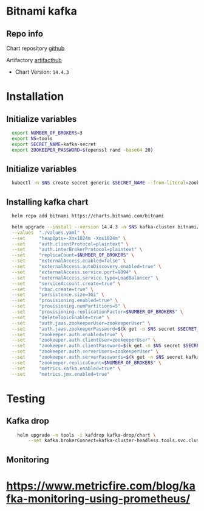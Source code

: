# Bitnami kafka

## Repo info

Chart repository [github](https://github.com/bitnami/charts/tree/master/bitnami/kafka)

Artifactory [artifacthub](https://artifacthub.io/packages/helm/bitnami/kafka)

- Chart Version: `14.4.3`

# Installation

## Initialize variables

```sh
  export NUMBER_OF_BROKERS=3
  export NS=tools
  export SECRET_NAME=kafka-secret
  export ZOOKEEPER_PASSWORD=$(openssl rand -base64 20)
```

## Initialize variables

```sh
  kubectl -n $NS create secret generic $SECRET_NAME --from-literal=zookeeper-password=$ZOOKEEPER_PASSWORD
```

## Installing kafka chart

```sh
  helm repo add bitnami https://charts.bitnami.com/bitnami

  helm upgrade --install --version 14.4.3 -n $NS kafka-cluster bitnami/kafka \
  --values  "./values.yaml" \
  --set     "heapOpts=-Xmx1024m -Xms1024m" \
  --set     "auth.clientProtocol=plaintext" \
  --set     "auth.interBrokerProtocol=plaintext" \
  --set     "replicaCount=$NUMBER_OF_BROKERS" \
  --set     "externalAccess.enabled=false" \
  --set     "externalAccess.autoDiscovery.enabled=true" \
  --set     "externalAccess.service.port=9094" \
  --set     "externalAccess.service.type=LoadBalancer" \
  --set     "serviceAccount.create=true" \
  --set     "rbac.create=true" \
  --set     "persistence.size=3Gi" \
  --set     "provisioning.enabled=true" \
  --set     "provisioning.numPartitions=5" \
  --set     "provisioning.replicationFactor=$NUMBER_OF_BROKERS" \
  --set     "deleteTopicEnable=true" \
  --set     "auth.jaas.zookeeperUser=zookeeperUser" \
  --set     "auth.jaas.zookeeperPassword=$(k get -n $NS secret $SECRET_NAME -o=jsonpath='{.data.zookeeper-password}' | base64 -d)" \
  --set     "zookeeper.auth.enabled=true" \
  --set     "zookeeper.auth.clientUser=zookeeperUser" \
  --set     "zookeeper.auth.clientPassword=$(k get -n $NS secret $SECRET_NAME -o=jsonpath='{.data.zookeeper-password}' | base64 -d)" \
  --set     "zookeeper.auth.serverUsers=zookeeperUser" \
  --set     "zookeeper.auth.serverPasswords=$(k get -n $NS secret kafka-secret -o=jsonpath='{.data.zookeeper-password}' | base64 -d)" \
  --set     "zookeeper.replicaCount=$NUMBER_OF_BROKERS" \
  --set     "metrics.kafka.enabled=true" \
  --set     "metrics.jmx.enabled=true"

```

# Testing

## Kafka drop
```sh
    helm upgrade -n tools -i kafdrop kafka-drop/chart \
        --set kafka.brokerConnect=kafka-cluster-headless.tools.svc.cluster.local:9092
```


## Monitoring

# https://www.metricfire.com/blog/kafka-monitoring-using-prometheus/